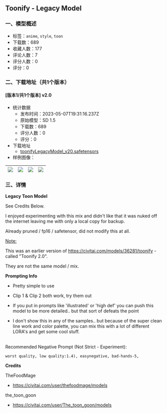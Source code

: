 ## Toonify - Legacy Model
### 一、模型概述

- 标签：`anime`, `style`, `toon`
- 下载数：689
- 收藏人数：177
- 评论人数：7
- 评分人数：0
- 评分：0

### 二、下载地址（共1个版本）

#### [版本1/共1个版本] v2.0

- 统计数据
  - 发布时间：2023-05-07T19:31:16.237Z
  - 原始模型：SD 1.5
  - 下载数：689
  - 评分人数：0
  - 评分：0
- 下载地址
  - [toonifyLegacyModel_v20.safetensors](https://civitai.com/api/download/models/65053)
- 样例图像：

| <img src="https://image.civitai.com/xG1nkqKTMzGDvpLrqFT7WA/78fca121-5f42-46d7-aefa-b4ef915a8ef5/width=450/720362.jpeg" /> | <img src="https://image.civitai.com/xG1nkqKTMzGDvpLrqFT7WA/8678bd26-3504-4553-b1b3-ea27cf515fc8/width=450/720360.jpeg" /> | <img src="https://image.civitai.com/xG1nkqKTMzGDvpLrqFT7WA/bef67a7d-b0f1-46d0-9af2-0b2fff67c093/width=450/720364.jpeg" /> | <img src="https://image.civitai.com/xG1nkqKTMzGDvpLrqFT7WA/4b580c5f-a4b7-4bc4-a3ad-0706be6dfc21/width=450/720398.jpeg" /> |
| ---- | ---- | ---- | ---- |


### 三、详情
<p><strong>Legacy Toon Model</strong></p><p>See Credits Below.</p><p></p><p>I enjoyed experimenting with this mix and didn't like that it was nuked off the internet leaving me with only a local copy for backup.</p><p></p><p>Already pruned / fp16 / safetensor, did not modify this at all.</p><p></p><p><u>Note:</u></p><p>This was an earlier version of <a target="_blank" rel="ugc" href="https://civitai.com/models/36281/toonify">https://civitai.com/models/36281/toonify</a> - called "Toonify 2.0".</p><p>They are not the same model / mix.</p><p></p><p><strong>Prompting Info</strong></p><ul><li><p>Pretty simple to use</p></li><li><p>Clip 1 &amp; Clip 2 both work, try them out</p></li><li><p>If you put in prompts like 'illustrated' or 'high def' you can push this model to be more detailed.. but that sort of defeats the point</p></li><li><p>I don't show this in any of the samples.. but because of the super clean line work and color palette, you can mix this with a lot of different LORA's and get some cool stuff.</p></li></ul><p><br />Recommended Negative Prompt (Not Strict - Experiment):</p><pre><code>worst quality, low quality:1.4), easynegative, bad-hands-5,</code></pre><p></p><p><strong>Credits</strong></p><p>TheFoodMage</p><ul><li><p><a target="_blank" rel="ugc" href="https://civitai.com/user/thefoodmage/models">https://civitai.com/user/thefoodmage/models</a></p></li></ul><p></p><p>the_toon_goon</p><ul><li><p><a target="_blank" rel="ugc" href="https://civitai.com/user/The_toon_goon/models">https://civitai.com/user/The_toon_goon/models</a></p></li></ul>